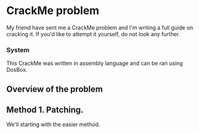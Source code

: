# CrackMe problem
My friend have sent me a CrackMe problem and I'm writing a full guide on cracking it. If you'd like to attempt it yourself, do not look any further.

### System
This CrackMe was written in assembly language and can be ran using DosBox. 

## Overview of the problem


## Method 1. Patching.
We'll starting with the easier method. 
